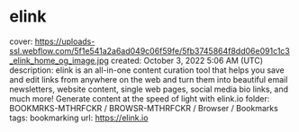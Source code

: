 # elink

cover: https://uploads-ssl.webflow.com/5f1e541a2a6ad049c06f59fe/5fb3745864f8dd06e091c1c3_elink_home_og_image.jpg
created: October 3, 2022 5:06 AM (UTC)
description: elink is an all-in-one content curation tool that helps you save and edit links from anywhere on the web and turn them into beautiful email newsletters, website content, single web pages, social media bio links, and much more! Generate content at the speed of light with elink.io
folder: BOOKMRKS-MTHRFCKR / BROWSR-MTHRFCKR / Browser / Bookmarks
tags: bookmarking
url: https://elink.io
